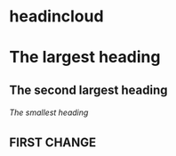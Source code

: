 # headincloud
# The largest heading
## The second largest heading
###### The smallest heading
## FIRST CHANGE